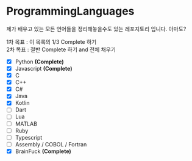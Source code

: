 # ProgrammingLanguages
제가 배우고 있는 모든 언어들을 정리해놓을수도 있는 레포지토리 입니다. 아마도?

1차 목표 : 이 목록의 1/3 Complete 하기 <br>
2차 목표 : 절반 Complete 하기 and 전체 채우기<br>

- [X] Python **(Complete)**<br>
- [X] Javascript **(Complete)**<br>
- [X] C <br>
- [X] C++ <br>
- [X] C# <br>
- [X] Java <br>
- [X] Kotlin <br>
- [ ] Dart <br>
- [ ] Lua <br>
- [ ] MATLAB <br>
- [ ] Ruby <br>
- [ ] Typescript <br>
- [ ] Assembly / COBOL / Fortran <br>
- [X] BrainFuck **(Complete)**<br>
